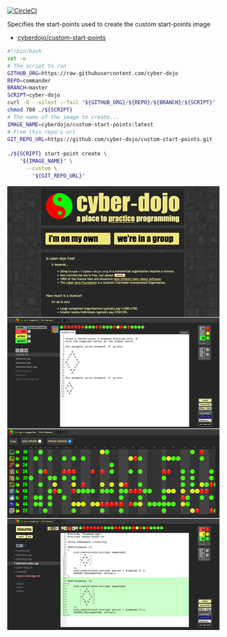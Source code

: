 
[![CircleCI](https://circleci.com/gh/cyber-dojo/custom-start-points.svg?style=svg)](https://circleci.com/gh/cyber-dojo/custom-start-points)

Specifies the start-points used to create the custom start-points image
* [cyberdojo/custom-start-points](https://hub.docker.com/r/cyberdojo/custom-start-points)

```bash
#!/bin/bash
set -e
# The script to run
GITHUB_ORG=https://raw.githubusercontent.com/cyber-dojo
REPO=commander
BRANCH=master
SCRIPT=cyber-dojo
curl -O --silent --fail "${GITHUB_ORG}/${REPO}/${BRANCH}/${SCRIPT}"
chmod 700 ./${SCRIPT}
# The name of the image to create...
IMAGE_NAME=cyberdojo/custom-start-points:latest
# From this repo's url
GIT_REPO_URL=https://github.com/cyber-dojo/custom-start-points.git

./${SCRIPT} start-point create \
    "${IMAGE_NAME}" \
      --custom \
        "${GIT_REPO_URL}"
```

![cyber-dojo.org home page](https://github.com/cyber-dojo/cyber-dojo/blob/master/shared/home_page_snapshot.png)
